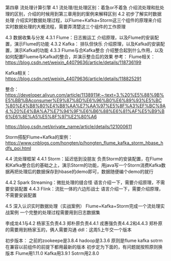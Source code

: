 第四章 流处理计算引擎
4.1 流处理/批处理区别：着急or不着急                     介绍流处理和批处理的区别，介绍的时候用到第三章用到的案例来解释区别
4.2 初步了解实时数据处理                                介绍实时数据处理过程，以Flume+Kafka+Storm这三个组件的原理来介绍实时数据处理的大概流程，需要弄清楚这三个组件的工作原理


4.3 数据收集与分发
  4.3.1 Flume：日志搬运工                               介绍原理，以及Flume的安装配置，演示Flume的功能
  4.3.2 Kafka： 排队但快乐                              介绍原理，以及Kafka的安装配置，演示Kafka的功能
  4.3.3 Flume与合Kafka整合                             介绍整合起到什么作用，以及如何配置Flueme与Kafka的整合，并演示整合后的效果
参考：
Flume相关：
https://blog.csdn.net/weixin_44079636/article/details/118736199

Kafka相关：
https://blog.csdn.net/weixin_44079636/article/details/118825291

整合：
https://developer.aliyun.com/article/1138911#:~:text=3.%20%E5%88%9B%E5%BB%BAconsumer%E9%87%8D%E6%96%B0%E6%89%93%E5%BC%80%E4%B8%80%E4%B8%AA%E7%AA%97%E5%8F%A3%EF%BC%9A4.%20%E4%BA%A7%E7%94%9F%E6%B6%88%E6%81%AF%E5%B9%B6%E6%8E%A5%E5%8F%97%E2%80%A6

https://blog.csdn.net/private_name/article/details/121000611

Storm搭配Flume+Kafka的案例：
https://www.cnblogs.com/hongten/p/hongten_flume_kafka_storm_hbase_hdfs_poi.html




4.4 流处理框架
  4.4.1 Storm：延迟低到没朋友                               负责Storm的安装配置，在Flume和Kafka整合后的基础之上，演示Storm的功能，用java写一个Storm消费Kafka数据再把处理后的数据保存到hbase的demo即可，数据随便编个demo的就行

  4.4.2 Spark Streaming：微批处理的缝合怪                   语言介绍一下，需要介绍原理，不需要安装配置
  4.4.3 Flink：流批一体的六边形战士                         语言介绍一下，需要介绍原理，不需要安装配置

4.5 深入认识实时数据处理（实战案例）
    Flume+Kafka+Storm完成一个流处理实战案例                 一个完整的处理过程需要用到日志数据集


李成龙4.1与4.2
杨家玉负责4.3
郑朴原负责4.4.1
戎惠强负责4.4.2和4.4.3
郑朴原的需要用到杨家玉的，俩人需要沟通
ddl：这周5上午交一个版本


初步版本：
之前的zookeepe是3.8.4
hadoop是3.3.6
原则是flume kafka sotrm在兼容以前组件的前提下都用最新的版本
初步定为下面的，有问题就按照原则换版本
Flume用1.11.0
Kafka用3.9.1
Sotrm用2.8.0

    
  